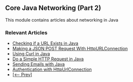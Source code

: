 ## Core Java Networking (Part 2)

This module contains articles about networking in Java

### Relevant Articles

- [Checking if a URL Exists in Java](https://www.baeldung.com/java-check-url-exists)
- [Making a JSON POST Request With HttpURLConnection](https://www.baeldung.com/httpurlconnection-post)
- [Using Curl in Java](https://www.baeldung.com/java-curl)
- [Do a Simple HTTP Request in Java](http://www.baeldung.com/java-http-request)
- [Sending Emails with Java](http://www.baeldung.com/java-email)
- [Authentication with HttpUrlConnection](https://www.baeldung.com/java-http-url-connection)
- [[<-- Prev]](/core-java-modules/core-java-networking)
